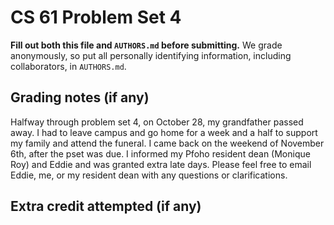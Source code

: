 CS 61 Problem Set 4
===================

**Fill out both this file and `AUTHORS.md` before submitting.** We grade
anonymously, so put all personally identifying information, including
collaborators, in `AUTHORS.md`.

Grading notes (if any)
----------------------

Halfway through problem set 4, on October 28, my grandfather passed away. I had to leave campus and go home 
for a week and a half to support my family and attend the funeral. I came back on the weekend of November 6th,
after the pset was due. I informed my Pfoho resident dean (Monique Roy) and Eddie and was granted extra late days.
Please feel free to email Eddie, me, or my resident dean with any questions or clarifications.


Extra credit attempted (if any)
-------------------------------
